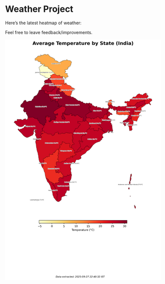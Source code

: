 # Weather Project

Here’s the latest heatmap of weather:

Feel free to leave feedback/improvements.

![India Heatmap](docs/assets/india_heatmap.png?v=D81A8A)
